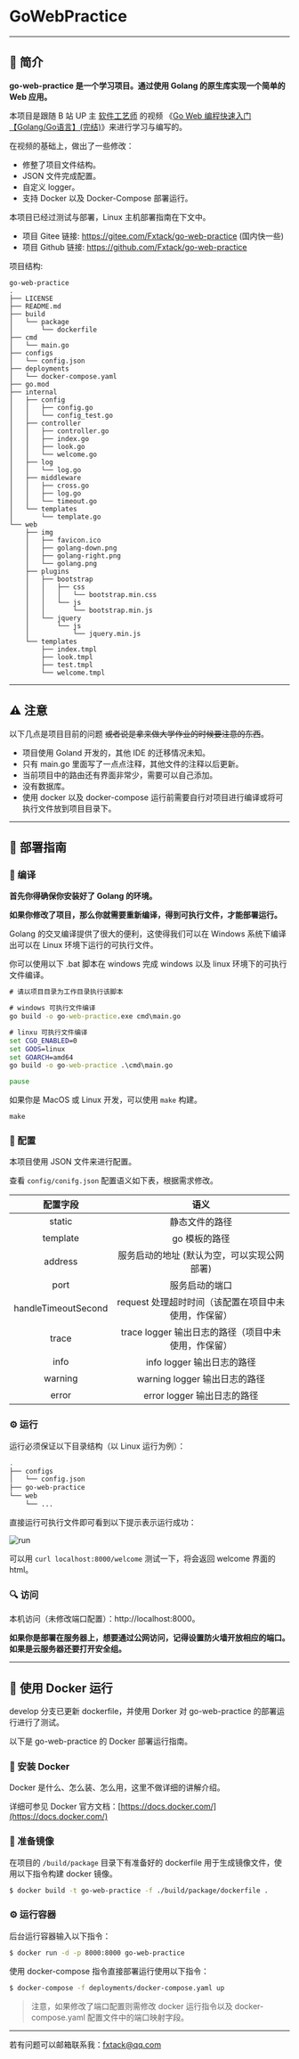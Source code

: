 # GoWebPractice
------------

## 📑 简介

**go-web-practice 是一个学习项目。通过使用 Golang 的原生库实现一个简单的 Web 应用。**

本项目是跟随 B 站 UP 主 [软件工艺师](https://space.bilibili.com/361469957) 的视频 《[Go Web 编程快速入门【Golang/Go语言】(完结)](https://www.bilibili.com/video/BV1Xv411k7Xn)》来进行学习与编写的。

在视频的基础上，做出了一些修改：

* 修整了项目文件结构。
* JSON 文件完成配置。
* 自定义 logger。
* 支持 Docker 以及 Docker-Compose 部署运行。

本项目已经过测试与部署，Linux 主机部署指南在下文中。

* 项目 Gitee 链接: https://gitee.com/Fxtack/go-web-practice (国内快一些)
* 项目 Github 链接: https://github.com/Fxtack/go-web-practice

项目结构:
```text
go-web-practice
.
├── LICENSE
├── README.md
├── build
│   └── package
│       └── dockerfile
├── cmd
│   └── main.go
├── configs
│   └── config.json
├── deployments
│   └── docker-compose.yaml
├── go.mod
├── internal
│   ├── config
│   │   ├── config.go
│   │   └── config_test.go
│   ├── controller
│   │   ├── controller.go
│   │   ├── index.go
│   │   ├── look.go
│   │   └── welcome.go
│   ├── log
│   │   └── log.go
│   ├── middleware
│   │   ├── cross.go
│   │   ├── log.go
│   │   └── timeout.go
│   └── templates
│       └── template.go
└── web
    ├── img
    │   ├── favicon.ico
    │   ├── golang-down.png
    │   ├── golang-right.png
    │   └── golang.png
    ├── plugins
    │   ├── bootstrap
    │   │   ├── css
    │   │   │   └── bootstrap.min.css
    │   │   └── js
    │   │       └── bootstrap.min.js
    │   └── jquery
    │       └── js
    │           └── jquery.min.js
    └── templates
        ├── index.tmpl
        ├── look.tmpl
        ├── test.tmpl
        └── welcome.tmpl
```
-----

## ⚠ 注意

以下几点是项目目前的问题 ~~或者说是拿来做大学作业的时候要注意的东西~~。

* 项目使用 Goland 开发的，其他 IDE 的迁移情况未知。
* 只有 main.go 里面写了一点点注释，其他文件的注释以后更新。
* 当前项目中的路由还有界面非常少，需要可以自己添加。
* 没有数据库。
* 使用 docker 以及 docker-compose 运行前需要自行对项目进行编译或将可执行文件放到项目目录下。

------------

## 🔧 部署指南

### 🔨 编译

**首先你得确保你安装好了 Golang 的环境。**

**如果你修改了项目，那么你就需要重新编译，得到可执行文件，才能部署运行。**

Golang 的交叉编译提供了很大的便利，这使得我们可以在 Windows 系统下编译出可以在 Linux 环境下运行的可执行文件。

你可以使用以下 .bat 脚本在 windows 完成 windows 以及 linux 环境下的可执行文件编译。

```bat
# 请以项目目录为工作目录执行该脚本

# windows 可执行文件编译
go build -o go-web-practice.exe cmd\main.go

# linxu 可执行文件编译
set CGO_ENABLED=0
set GOOS=linux
set GOARCH=amd64
go build -o go-web-practice .\cmd\main.go

pause
```

如果你是 MacOS 或 Linux 开发，可以使用 `make` 构建。

```shell
make
```

### 📝 配置

本项目使用 JSON 文件来进行配置。

查看 `config/conifg.json` 配置语义如下表，根据需求修改。

|      配置字段       |                         语义                         |
| :-----------------: | :--------------------------------------------------: |
|       static        |                    静态文件的路径                    |
|      template       |                    go 模板的路径                     |
|       address       |                    服务启动的地址 (默认为空，可以实现公网部署)|
|        port         |                    服务启动的端口                    |
| handleTimeoutSecond | request 处理超时时间（该配置在项目中未使用，作保留） |
|        trace        | trace logger 输出日志的路径（项目中未使用，作保留）  |
|        info         |              info logger 输出日志的路径              |
|       warning       |            warning logger 输出日志的路径             |
|        error        |             error logger 输出日志的路径              |

### ⚙ 运行

运行必须保证以下目录结构（以 Linux 运行为例）：

```bash
.
├── configs
│   └── config.json
├── go-web-practice
└── web
    └── ...
```

直接运行可执行文件即可看到以下提示表示运行成功：

![run](https://user-images.githubusercontent.com/59989422/173054601-10ec271d-5341-49d3-9b28-30e5d18642ba.png)

可以用 `curl localhost:8000/welcome` 测试一下，将会返回 welcome 界面的 html。

### 🔍 访问

本机访问（未修改端口配置）：http://localhost:8000。

**如果你是部署在服务器上，想要通过公网访问，记得设置防火墙开放相应的端口。如果是云服务器还要打开安全组。**

-------

## 🐋 使用 Docker 运行

develop 分支已更新 dockerfile，并使用 Dorker 对 go-web-practice 的部署运行进行了测试。

以下是 go-web-practice 的 Docker 部署运行指南。

### 🔨 安装 Docker

Docker 是什么、怎么装、怎么用，这里不做详细的讲解介绍。

详细可参见 Docker 官方文档：[https://docs.docker.com/](https://docs.docker.com/)

### 📝 准备镜像

在项目的 `/build/package` 目录下有准备好的 dockerfile 用于生成镜像文件，使用以下指令构建 docker 镜像。

```bash
$ docker build -t go-web-practice -f ./build/package/dockerfile .
```

### ⚙ 运行容器

后台运行容器输入以下指令：

```bash
$ docker run -d -p 8000:8000 go-web-practice
```

使用 docker-compose 指令直接部署运行使用以下指令：

```bash
$ docker-compose -f deployments/docker-compose.yaml up
```

> 注意，如果修改了端口配置则需修改 docker 运行指令以及 docker-compose.yaml 配置文件中的端口映射字段。

-------

若有问题可以邮箱联系我：fxtack@qq.com
